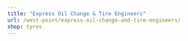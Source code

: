 ```yaml
---
title: "Express Oil Change & Tire Engineers"
url: /west-point/express-oil-change-and-tire-engineers/
shop: tyres
---
```

